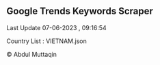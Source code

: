 

## Google Trends Keywords Scraper 
 
Last Update 07-06-2023 , 09:16:54

Country List :
VIETNAM.json



© Abdul Muttaqin 
